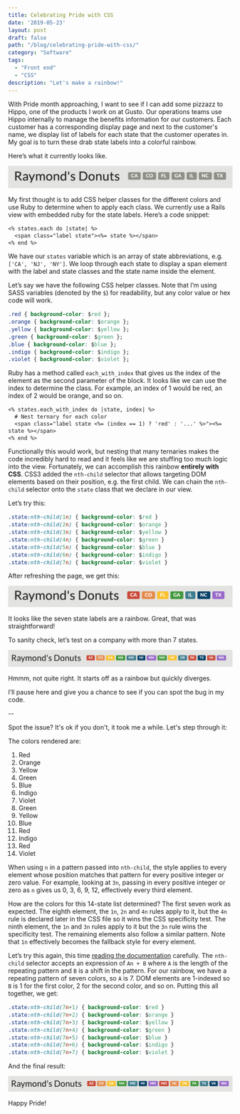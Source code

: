 ```yaml
---
title: Celebrating Pride with CSS
date: '2019-05-23'
layout: post
draft: false
path: "/blog/celebrating-pride-with-css/"
category: "Software"
tags:
  - "Front end"
  - "CSS"
description: "Let's make a rainbow!"
---
```


With Pride month approaching, I want to see if I can add some pizzazz to Hippo, one of the  products I work on at Gusto. Our operations teams use Hippo internally to manage the benefits information for our customers. Each customer has a corresponding display page and next to the customer's name, we display list of labels for each state that the customer operates in. My goal is to turn these drab state labels into a colorful rainbow.

Here’s what it currently looks like.

![State labels](./state-labels-gray.png)

My first thought is to add CSS helper classes for the different colors and use Ruby to determine when to apply each class. We currently use a Rails view with embedded ruby for the state labels. Here’s a code snippet:

```erb
<% states.each do |state| %>
  <span class="label state"><%= state %></span>
<% end %>
```

We have our `states` variable which is an array of state abbreviations, e.g. `['CA', 'NJ', 'NY']`. We loop through each state to display a span element with the label and state classes and the state name inside the element.

Let’s say we have the following CSS helper classes. Note that I’m using SASS variables (denoted by the `$`) for readability, but any color value or hex code will work.

```css
.red { background-color: $red };
.orange { background-color: $orange };
.yellow { background-color: $yellow };
.green { background-color: $green };
.blue { background-color: $blue };
.indigo { background-color: $indigo };
.violet { background-color: $violet };
```

Ruby has a method called `each_with_index` that gives us the index of the element as the second parameter of the block. It looks like we can use the index to determine the class. For example, an index of 1 would be red, an index of 2 would be orange, and so on.

```erb
<% states.each_with_index do |state, index| %>
  # Nest ternary for each color
  <span class="label state <%= (index == 1) ? 'red' : '...' %>"><%= state %></span>
<% end %>
```

Functionally this would work, but nesting that many ternaries makes the code incredibly hard to read and it feels like we are stuffing too much logic into the view. Fortunately, we can accomplish this rainbow **entirely with CSS**. CSS3 added the `nth-child` selector that allows targeting DOM elements based on their position, e.g. the first child. We can chain the `nth-child` selector onto the `state` class that we declare in our view.

Let’s try this:

```css
.state:nth-child(1n) { background-color: $red }
.state:nth-child(2n) { background-color: $orange }
.state:nth-child(3n) { background-color: $yellow }
.state:nth-child(4n) { background-color: $green }
.state:nth-child(5n) { background-color: $blue }
.state:nth-child(6n) { background-color: $indigo }
.state:nth-child(7n) { background-color: $violet }
```

After refreshing the page, we get this:

![State labels](./state-labels-rainbow-7.png)

It looks like the seven state labels are a rainbow. Great, that was straightforward!

To sanity check, let’s test on a company with more than 7 states.

![State labels](./state-labels-off-rainbow.png)

Hmmm, not quite right. It starts off as a rainbow but quickly diverges.

I’ll pause here and give you a chance to see if you can spot the bug in my code.

--

Spot the issue? It's ok if you don't, it took me a while. Let's step through it:

The colors rendered are:
1. Red
2. Orange
3. Yellow
4. Green
5. Blue
6. Indigo
7. Violet
8. Green
9. Yellow
10. Blue
11. Red
12. Indigo
13. Red
14. Violet

When using `n` in a pattern passed into `nth-child`, the style applies to every element whose position matches that pattern for every positive integer or zero value. For example, looking at `3n`, passing in every positive integer or zero as `n` gives us 0, 3, 6, 9, 12, effectively every third element. 

How are the colors for this 14-state list determined? The first seven work as expected. The eighth element, the `1n`, `2n` and `4n` rules apply to it, but the `4n` rule is declared later in the CSS file so it wins the CSS specificity test. The ninth element, the `1n` and `3n` rules apply to it but the `3n` rule wins the specificity test. The remaining elements also follow a similar pattern. Note that `1n` effectively becomes the fallback style for every element.

Let’s try this again, this time <a href="https://developer.mozilla.org/en-US/docs/Web/CSS/:nth-child" target="_blank">reading the documentation</a> carefully. The `nth-child` selector accepts an expression of `An + B` where `A` is the length of the repeating pattern and `B` is a shift in the pattern. For our rainbow, we have a repeating pattern of seven colors, so `A` is 7. DOM elements are 1-indexed so `B` is 1 for the first color, 2 for the second color, and so on. Putting this all together, we get:

```css
.state:nth-child(7n+1) { background-color: $red }
.state:nth-child(7n+2) { background-color: $orange }
.state:nth-child(7n+3) { background-color: $yellow }
.state:nth-child(7n+4) { background-color: $green }
.state:nth-child(7n+5) { background-color: $blue }
.state:nth-child(7n+6) { background-color: $indigo }
.state:nth-child(7n+7) { background-color: $violet }
```

And the final result:

![State labels](./state-labels-final-rainbow.png)

Happy Pride!